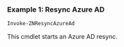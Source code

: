 ### Example 1: Resync Azure AD
```powershell
Invoke-ZNResyncAzureAd

```

This cmdlet starts an Azure AD resync.
